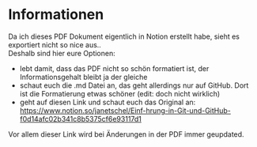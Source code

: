# Informationen

Da ich dieses PDF Dokument eigentlich in Notion erstellt habe, sieht es exportiert nicht so nice aus..  
Deshalb sind hier eure Optionen:
- lebt damit, dass das PDF nicht so schön formatiert ist, der Informationsgehalt bleibt ja der gleiche
- schaut euch die .md Datei an, das geht allerdings nur auf GitHub. Dort ist die Formatierung etwas schöner (edit: doch nicht wirklich)
- geht auf diesen Link und schaut euch das Original an: https://www.notion.so/janetschel/Einf-hrung-in-Git-und-GitHub-f0d14afc02b341c8b5375cf6e93117d1

Vor allem dieser Link wird bei Änderungen in der PDF immer geupdated.
